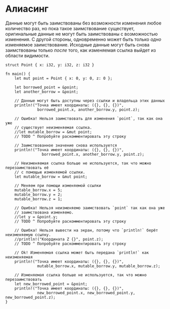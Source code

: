 # Алиасинг

Данные могут быть заимствованы без возможности изменения любое количество раз, но пока такое заимствование существует, оригинальные данные не могут быть заимствованы с возможностью изменения. С другой стороны, одновременно может быть только *одно* изменяемое заимствование. Исходные данные могут быть снова заимствованы только *после* того, как изменяемая ссылка выйдет из области видимости.

```rust,editable
struct Point { x: i32, y: i32, z: i32 }

fn main() {
    let mut point = Point { x: 0, y: 0, z: 0 };

    let borrowed_point = &point;
    let another_borrow = &point;

    // Данные могут быть доступны через ссылки и владельца этих данных
    println!("Точка имеет координаты: ({}, {}, {})",
              borrowed_point.x, another_borrow.y, point.z);

    // Ошибка! Нельзя заимствовать для изменения `point`, так как она уже
    // существует неизменяемая ссылка.
    //let mutable_borrow = &mut point;
    // TODO ^ Попробуйте раскомментировать эту строку

    // Заимствованное значение снова используется
    println!("Точка имеет координаты: ({}, {}, {})",
                borrowed_point.x, another_borrow.y, point.z);

    // Неизменяемая ссылка больше не используется, так что можно перезаимствовать её
    // с помощью изменяемой ссылки.
    let mutable_borrow = &mut point;

    // Меняем при помощи изменяемой ссылки
    mutable_borrow.x = 5;
    mutable_borrow.y = 2;
    mutable_borrow.z = 1;

    // Ошибка! Нельзя неизменяемо заимствовать `point` так как она уже
    // заимствована изменяемо.
    //let y = &point.y;
    // TODO ^ Попробуйте раскомментировать эту строку

    // Ошибка! Нельзя вывести на экран, потому что `println!` берёт неизменяемую ссылку.
    //println!("Координата Z {}", point.z);
    // TODO ^ Попробуйте раскомментировать эту строку

    // Ok! Изменяемая ссылка может быть передана `println!` как неизменяемая
    println!("Точка имеет координаты: ({}, {}, {})",
              mutable_borrow.x, mutable_borrow.y, mutable_borrow.z);

    // Изменяемая ссылка больше не используется, так что можно перезаимствовать
    let new_borrowed_point = &point;
    println!("Точка имеет координаты: ({}, {}, {})",
              new_borrowed_point.x, new_borrowed_point.y, new_borrowed_point.z);
}
```
